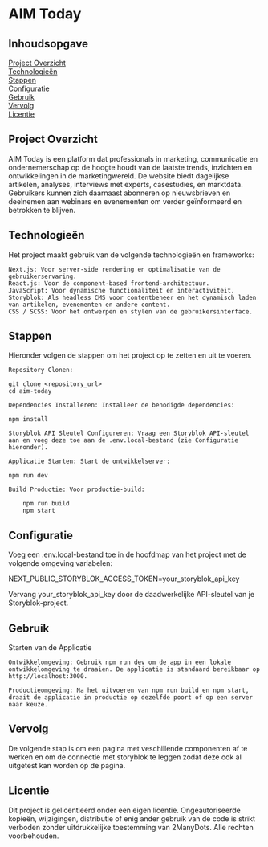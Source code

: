 # AIM Today

## Inhoudsopgave

[Project Overzicht](#project-overzicht)<br />
[Technologieën](#technologieën)<br />
[Stappen](#stappen)<br />
[Configuratie](#configuratie)<br />
[Gebruik](#gebruik)<br />
[Vervolg](#vervolg)<br />
[Licentie](#licentie)

## Project Overzicht

AIM Today is een platform dat professionals in marketing, communicatie en ondernemerschap op de hoogte houdt van de laatste trends, inzichten en ontwikkelingen in de marketingwereld. De website biedt dagelijkse artikelen, analyses, interviews met experts, casestudies, en marktdata. Gebruikers kunnen zich daarnaast abonneren op nieuwsbrieven en deelnemen aan webinars en evenementen om verder geïnformeerd en betrokken te blijven.

## Technologieën

Het project maakt gebruik van de volgende technologieën en frameworks:

    Next.js: Voor server-side rendering en optimalisatie van de gebruikerservaring.
    React.js: Voor de component-based frontend-architectuur.
    JavaScript: Voor dynamische functionaliteit en interactiviteit.
    Storyblok: Als headless CMS voor contentbeheer en het dynamisch laden van artikelen, evenementen en andere content.
    CSS / SCSS: Voor het ontwerpen en stylen van de gebruikersinterface.

## Stappen

Hieronder volgen de stappen om het project op te zetten en uit te voeren.

    Repository Clonen:

    git clone <repository_url>
    cd aim-today

    Dependencies Installeren: Installeer de benodigde dependencies:

    npm install

    Storyblok API Sleutel Configureren: Vraag een Storyblok API-sleutel aan en voeg deze toe aan de .env.local-bestand (zie Configuratie hieronder).

    Applicatie Starten: Start de ontwikkelserver:

    npm run dev

    Build Productie: Voor productie-build:

        npm run build
        npm start

## Configuratie

Voeg een .env.local-bestand toe in de hoofdmap van het project met de volgende omgeving variabelen:

NEXT_PUBLIC_STORYBLOK_ACCESS_TOKEN=your_storyblok_api_key

Vervang your_storyblok_api_key door de daadwerkelijke API-sleutel van je Storyblok-project.

## Gebruik

Starten van de Applicatie

    Ontwikkelomgeving: Gebruik npm run dev om de app in een lokale ontwikkelomgeving te draaien. De applicatie is standaard bereikbaar op http://localhost:3000.

    Productieomgeving: Na het uitvoeren van npm run build en npm start, draait de applicatie in productie op dezelfde poort of op een server naar keuze.

## Vervolg

De volgende stap is om een pagina met veschillende componenten af te werken en om de connectie met storyblok te leggen zodat deze ook al uitgetest kan worden op de pagina.

## Licentie

Dit project is gelicentieerd onder een eigen licentie. Ongeautoriseerde kopieën, wijzigingen, distributie of enig ander gebruik van de code is strikt verboden zonder uitdrukkelijke toestemming van 2ManyDots. Alle rechten voorbehouden.